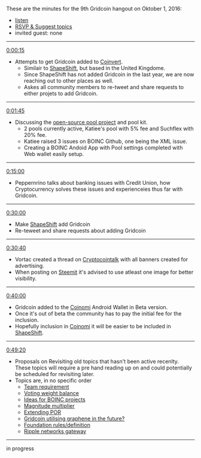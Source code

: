 These are the minutes for the 9th Gridcoin hangout on Oktober 1, 2016:
* [listen](https://soundcloud.com/gridcoin-community-hangouts/9th-hangout)
* [RSVP & Suggest topics](https://steemit.com/gridcoin/@cm-steem/gridcoin-community-hangout-009-rsvp-and-suggest-topics?sort=votes#comments)
* invited guest: none

***
[0:00:15](https://soundcloud.com/gridcoin-community-hangouts/9th-hangout#t=0:15)
* Attempts to get Gridcoin added to [Coinvert](https://coinvert.io).
  * Similair to [ShapeShift](https://shapeshift.io/), but based in the United Kingdome.
  * Since ShapeShift has not added Gridcoin in the last year, we are now reaching out to other places as well.
  * Askes all community members to re-tweet and share requests to either projets to add Gridcoin.

***
[0:01:45](https://soundcloud.com/gridcoin-community-hangouts/9th-hangout#t=1:45)
* Discussing the [open-source pool project](https://cryptocointalk.com/topic/49262-open-source-project-gridcoin-pool-boinc-account-manager/) and pool kit.
  * 2 pools currently active, Katiee's pool with 5% fee and Suchflex with 20% fee.
  * Katiee raised 3 issues on BOINC Github, one being the XML issue.
  * Creating a BOINC Andoid App with Pool settings completed with Web wallet easily setup.

***
[0:15:00](https://soundcloud.com/gridcoin-community-hangouts/9th-hangout#t=15:00)
* Peppernrino talks about banking issues with Credit Union, how Cryptocurrency solves these issues and experienceies thus far with Gridcoin.

***
[0:30:00](https://soundcloud.com/gridcoin-community-hangouts/9th-hangout#t=30:00)
* Make [ShapeShift](https://shapeshift.io/) add Gridcoin
* Re-teweet and share requests about adding Gridcoin

***
[0:30:40](https://soundcloud.com/gridcoin-community-hangouts/9th-hangout#t=30:40)
* Vortac created a thread on [Cryptocointalk](https://cryptocointalk.com/topic/50138-gridcoin-ads-images-and-banners) with all banners created for advertising. 
* When posting on [Steemit](https://steemit.com) it's advised to use atleast one image for better visibility.

***
[0:40:00](https://soundcloud.com/gridcoin-community-hangouts/9th-hangout#t=40:00)
* Gridcoin added to the [Coinomi](https://coinomi.com/) Android Wallet in Beta version.
* Once it's out of beta the community has to pay the initial fee for the inclusion.
* Hopefully inclusion in [Coinomi](https://coinomi.com/) it will be easier to be included in [ShapeShift](https://shapeshift.io/).

***
[0:49:20](https://soundcloud.com/gridcoin-community-hangouts/9th-hangout#t=49:20)
* Proposals on Revisiting old topics that hasn't been active recenlty. These topics will require a pre hand reading up on and could potentially be scheduled for revisiting later.
* Topics are, in no specific order
	* [Team requirement](https://cryptocointalk.com/topic/44260-discussion-mandatory-team-gridcoin-membership-requirement/page-5)
	* [Voting weight balance](https://cryptocointalk.com/topic/40773-discussion-magnitudebalance-voting-type-magnitude-weight-unbalanced/)
	* [Ideas for BOINC projects](https://cryptocointalk.com/topic/10694-brainstorm-session-ideas-for-boinc-projects/page-3)
	* [Magnitude multiplier](https://cryptocointalk.com/topic/38994-magnitude-multiplier/)
	* [Extending POR](https://cryptocointalk.com/topic/42995-is-it-possible-to-extend-por-to-other-project-types/)
	* [Gridcoin utilising graphene in the future?](https://cryptocointalk.com/topic/24622-dposbitshares-tool-kit/)
	* [Foundation rules/definition](https://cryptocointalk.com/topic/38607-discussion-foundation-definitions-and-rules-proposal/page-2)
	* [Ripple networks gateway](https://cryptocointalk.com/topic/41878-ripple-networks-gateway/)
	
***

in progress
